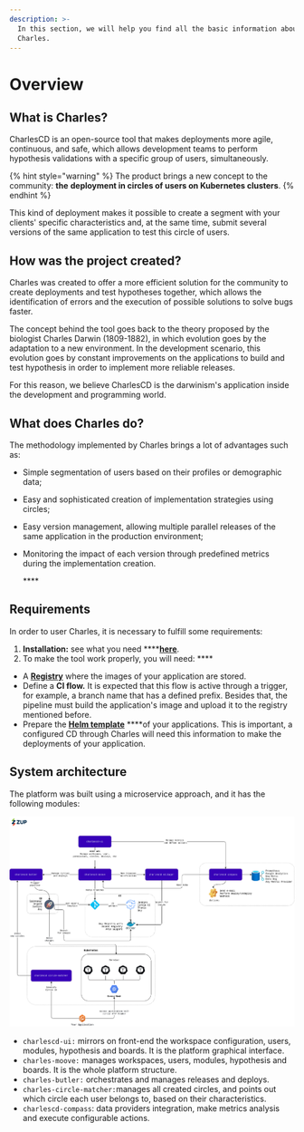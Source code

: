 ```yaml
---
description: >-
  In this section, we will help you find all the basic information about
  Charles.
---
```


# Overview

## What is Charles?

CharlesCD is an open-source tool that makes deployments more agile, continuous, and safe, which allows development teams to perform hypothesis validations with a specific group of users, simultaneously.

{% hint style="warning" %}
The product brings a new concept to the community: **the** **deployment in circles of users on Kubernetes clusters**.
{% endhint %}

This kind of deployment makes it possible to create a segment with your clients' specific characteristics and, at the same time, submit several versions of the same application to test this circle of users.

## How was the project created?

Charles was created to offer a more efficient solution for the community to create deployments and test hypotheses together, which allows the identification of errors and the execution of possible solutions to solve bugs faster.

The concept behind the tool goes back to the theory proposed by the biologist Charles Darwin \(1809-1882\), in which evolution goes by the adaptation to a new environment. In the development scenario, this evolution goes by constant improvements on the applications to build and test hypothesis in order to implement more reliable releases.

For this reason, we believe CharlesCD is the darwinism's application inside the development and programming world.

## What does Charles do?

The methodology implemented by Charles brings a lot of advantages such as:

* Simple segmentation of users based on their profiles or demographic data; 
* Easy and sophisticated creation of implementation strategies using circles;  
* Easy version management, allowing multiple parallel releases of the same application in the production environment; 
* Monitoring the impact of each version through predefined metrics during the implementation creation.

  \*\*\*\*

## Requirements

In order to user Charles, it is necessary to fulfill some requirements: 

1. **Installation:** see what you need ****[**here**](get-started/installing-charles/#requirements).
2. To make the tool work properly, you will need: ****

* A [**Registry**](get-started/defining-a-workspace/docker-registry.md) where the images of your application are stored.
* Define a **CI flow.** It is expected that this flow is active through a trigger, for example, a branch name that has a defined prefix. Besides that, the pipeline must build the application's image and upload it to the registry mentioned before. 
* Prepare the [**Helm template**](get-started/creating-your-first-module/how-to-configure-chart-template.md#what-is-helm) ****of your applications. This is important, a configured CD through Charles will need this information to make the deployments of your application. 

## **System architecture**

The platform was built using a microservice approach, and it has the following modules:

![](.gitbook/assets/charlescd-arch-overview-1-.png)

* `charlescd-ui:`  mirrors on front-end the workspace configuration, users, modules, hypothesis and boards. It is the platform graphical interface.  
* `charles-moove:` manages workspaces, users, modules, hypothesis and boards. It is the whole platform structure.   
* `charles-butler:` orchestrates and manages releases and deploys. 
* `charles-circle-matcher:`manages all created circles, and points out which circle each user belongs to, based on their characteristics. 
* `charlescd-compass`: data providers integration, make metrics analysis and execute configurable actions.

